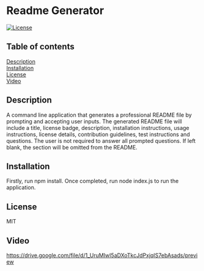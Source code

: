 
# Readme Generator
[![License](https://img.shields.io/badge/license-MIT-orange.svg)](https://opensource.org/licenses/MIT)

## Table of contents
[Description](#description)<br>
[Installation](#installation)<br>
[License](#license)<br>
[Video](#video)<br>

<a name="description"></a>
## Description
A command line application that generates a professional README file by prompting and accepting user inputs. The generated README file will include a title, license badge, description, installation instructions, usage instructions, license details, contribution guidelines, test instructions and questions. The user is not required to answer all prompted questions. If left blank, the section will be omitted from the README.

<a name="installation"></a>
## Installation
Firstly, run npm install. Once completed, run node index.js to run the application.

<a name="license"></a>
## License
MIT

<a name="video"></a>
## Video 
https://drive.google.com/file/d/1_UruMIwI5aDXoTkcJdPxjqIS7ebAsads/preview